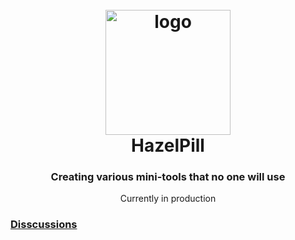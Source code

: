 <html>
<head>
  <link rel="icon" type="image/x-icon" href="/images/favicon.ico">
</head>

<body>
<div align="center">
  <h1>
    <br>
    <img src="https://i.imgur.com/ibKJob3.png" width=200 height=200 alt="logo">
    <br>
    <b>HazelPill</b>
    <br>
  </h1>

  <h3>Creating various mini-tools that no one will use</h3>
  <p>Currently in production</p>
</div>

<div>
  <h3>
  <a href="https://github.com/hazelpill/hazelpill.github.io/discussions">Disscussions</a>
  </h3>
</div>
</body>
</html>

